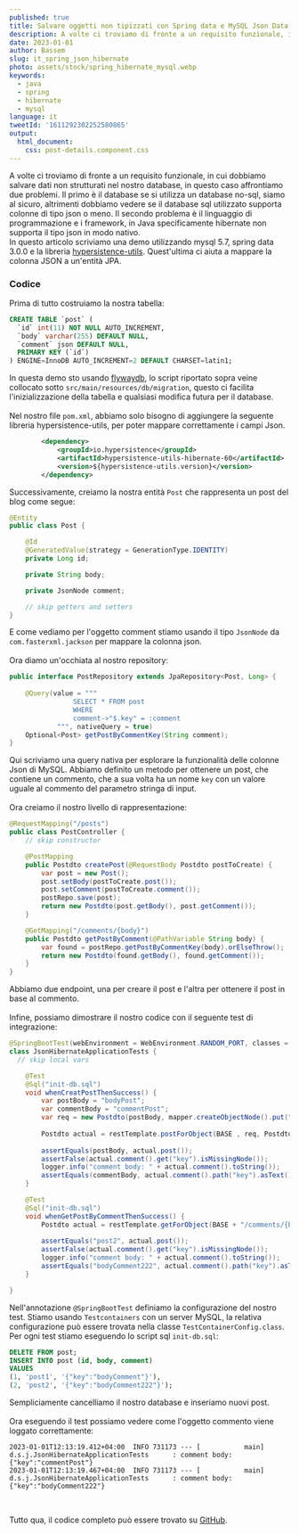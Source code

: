 ```yaml
---
published: true
title: Salvare oggetti non tipizzati con Spring data e MySQL Json Data-Type
description: A volte ci troviamo di fronte a un requisito funzionale, in cui dobbiamo salvare dati non strutturati nel nostro database, in questo caso affrontiamo due problemi .................
date: 2023-01-01
author: Bassem 
slug: it_spring_json_hibernate
photo: assets/stock/spring_hibernate_mysql.webp
keywords:
  - java
  - spring
  - hibernate
  - mysql
language: it
tweetId: '1611292302252580865'
output:
  html_document:
    css: post-details.component.css
---
```

A volte ci troviamo di fronte a un requisito funzionale, in cui dobbiamo salvare dati non strutturati nel nostro database, in questo caso affrontiamo due problemi. Il primo è il database se si utilizza un database no-sql, siamo al sicuro, altrimenti dobbiamo vedere se il database sql utilizzato supporta colonne di tipo json o meno. Il secondo problema è il linguaggio di programmazione e i framework, in Java specificamente hibernate non supporta il tipo json in modo nativo.
<br>
In questo articolo scriviamo una demo utilizzando mysql 5.7, spring data 3.0.0 e la libreria [hypersistence-utils](https://github.com/vladmihalcea/hypersistence-utils). Quest'ultima ci aiuta a mappare la colonna JSON a un'entità JPA.

### Codice
Prima di tutto costruiamo la nostra tabella:
```sql
CREATE TABLE `post` (
  `id` int(11) NOT NULL AUTO_INCREMENT,
  `body` varchar(255) DEFAULT NULL,
  `comment` json DEFAULT NULL,
  PRIMARY KEY (`id`)
) ENGINE=InnoDB AUTO_INCREMENT=2 DEFAULT CHARSET=latin1;
```
In questa demo sto usando [flywaydb](https://flywaydb.org/), lo script riportato sopra veine collocato sotto `src/main/resources/db/migration`, questo ci facilita l'inizializzazione della tabella e qualsiasi modifica futura per il database.
<br>
<br>
Nel nostro file `pom.xml`, abbiamo solo bisogno di aggiungere la seguente libreria hypersistence-utils, per poter mappare correttamente i campi Json.

```xml
		<dependency>
			<groupId>io.hypersistence</groupId>
			<artifactId>hypersistence-utils-hibernate-60</artifactId>
			<version>${hypersistence-utils.version}</version>
		</dependency>
```

Successivamente, creiamo la nostra entità `Post` che rappresenta un post del blog come segue:

```java
@Entity
public class Post {

    @Id
    @GeneratedValue(strategy = GenerationType.IDENTITY)
    private Long id;

    private String body;

    private JsonNode comment;

    // skip getters and setters
}
```
E come vediamo per l'oggetto comment stiamo usando il tipo `JsonNode` da `com.fasterxml.jackson` per mappare la colonna json.
<br>
<br>
Ora diamo un'occhiata al nostro repository:

```java
public interface PostRepository extends JpaRepository<Post, Long> {
    
    @Query(value = """
                SELECT * FROM post 
                WHERE
                comment->"$.key" = :comment
            """, nativeQuery = true)
    Optional<Post> getPostByCommentKey(String comment); 
}
```
Qui scriviamo una query nativa per esplorare la funzionalità delle colonne Json di MySQL. Abbiamo definito un metodo per ottenere un post, che contiene un commento, che a sua volta ha un nome `key` con un valore uguale al commento del parametro stringa di input.
<br>
<br>
Ora creiamo il nostro livello di rappresentazione:

```java
@RequestMapping("/posts")
public class PostController {
    // skip constructor

    @PostMapping
    public Postdto createPost(@RequestBody Postdto postToCreate) {
        var post = new Post();
        post.setBody(postToCreate.post());
        post.setComment(postToCreate.comment());
        postRepo.save(post);
        return new Postdto(post.getBody(), post.getComment());
    }

    @GetMapping("/comments/{body}")
    public Postdto getPostByComment(@PathVariable String body) {
        var found = postRepo.getPostByCommentKey(body).orElseThrow();
        return new Postdto(found.getBody(), found.getComment());
    }
}
```
Abbiamo due endpoint, una per creare il post e l'altra per ottenere il post in base al commento.
<br>
<br>
Infine, possiamo dimostrare il nostro codice con il seguente test di integrazione:

```java
@SpringBootTest(webEnvironment = WebEnvironment.RANDOM_PORT, classes = {JsonHibernateApplication.class, TestContainerConfig.class})
class JsonHibernateApplicationTests {
  // skip local vars

	@Test
	@Sql("init-db.sql")
	void whenCreatPostThenSuccess() {
		var postBody = "bodyPost";
		var commentBody = "commentPost";
		var req = new Postdto(postBody, mapper.createObjectNode().put("key", commentBody));
		
		Postdto actual = restTemplate.postForObject(BASE , req, Postdto.class);
		
		assertEquals(postBody, actual.post());
		assertFalse(actual.comment().get("key").isMissingNode());
		logger.info("comment body: " + actual.comment().toString());
		assertEquals(commentBody, actual.comment().path("key").asText());
	}

	@Test
	@Sql("init-db.sql")
	void whenGetPostByCommentThenSuccess() {
		Postdto actual = restTemplate.getForObject(BASE + "/comments/{body}", Postdto.class, "bodyComment222");
		
		assertEquals("post2", actual.post());
		assertFalse(actual.comment().get("key").isMissingNode());
		logger.info("comment body: " + actual.comment().toString());
		assertEquals("bodyComment222", actual.comment().path("key").asText());
	}

}
```
Nell'annotazione `@SpringBootTest` definiamo la configurazione del nostro test. Stiamo usando `Testcontainers` con un server MySQL, la relativa configurazione può essere trovata nella classe `TestContainerConfig.class`.
<br>
Per ogni test stiamo eseguendo lo script sql `init-db.sql`: 

```sql
DELETE FROM post;
INSERT INTO post (id, body, comment)
VALUES
(1, 'post1', '{"key":"bodyComment"}'),
(2, 'post2', '{"key":"bodyComment222"}');
```
Sempliciamente cancelliamo il nostro database e inseriamo nuovi post. 
<br>
<br>
Ora eseguendo il test possiamo vedere come l'oggetto commento viene loggato correttamente:

```log
2023-01-01T12:13:19.412+04:00  INFO 731173 --- [           main] d.s.j.JsonHibernateApplicationTests      : comment body: {"key":"commentPost"}
2023-01-01T12:13:19.467+04:00  INFO 731173 --- [           main] d.s.j.JsonHibernateApplicationTests      : comment body: {"key":"bodyComment222"}
```
<br>

Tutto qua, il codice completo può essere trovato su [GitHub](https://github.com/s0l0c0ding/spring-tips/tree/master/json-hibernate).
